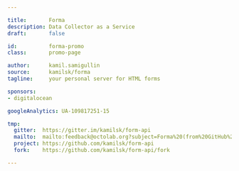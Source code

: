 ```yaml
---

title:       Forma
description: Data Collector as a Service
draft:       false

id:          forma-promo
class:       promo-page

author:      kamil.samigullin
source:      kamilsk/forma
tagline:     your personal server for HTML forms

sponsors:
- digitalocean

googleAnalytics: UA-109817251-15

tmp:
  gitter:  https://gitter.im/kamilsk/form-api
  mailto:  mailto:feedback@octolab.org?subject=Forma%20(from%20GitHub%20page)
  project: https://github.com/kamilsk/form-api
  fork:    https://github.com/kamilsk/form-api/fork

---
```

